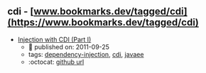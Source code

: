 cdi - [www.bookmarks.dev/tagged/cdi](https://www.bookmarks.dev/tagged/cdi) 
---
* [Injection with CDI (Part I)](https://antoniogoncalves.org/2011/05/03/injection-with-cdi-part-i/)
    * :calendar: published on: 2011-09-25
    * tags: [dependency-injection](../tags/dependency-injection.md), [cdi](../tags/cdi.md), [javaee](../tags/javaee.md)
    * :octocat: [github url](https://github.com/agoncal/agoncal-sample-cdi)
